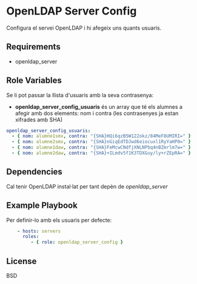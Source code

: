 # OpenLDAP Server Config

Configura el servei OpenLDAP i hi afegeix uns quants usuaris.

## Requirements

- openldap_server

## Role Variables

Se li pot passar la llista d'usuaris amb la seva contrasenya:

- **openldap_server_config_usuaris** és un array que té els alumnes a afegir amb dos elements: nom i contra (les contrasenyes ja estan xifrades amb SHA)

```yaml
openldap_server_config_usuaris:
  - { nom: alumne1smx, contra: "{SHA}HQi6qzB5W122okz/84MeF8UMIRI=" }
  - { nom: alumne2smx, contra: "{SHA}nGiqEdTDJwd6eiocuxl1RyYaHP0=" }
  - { nom: alumne1daw, contra: "{SHA}FeMcwCNdfjXNLNPbq4nBZmrlm7w=" }
  - { nom: alumne2daw, contra: "{SHA}+ILmdv5f1K3TDXGuy/ly+rZEpRA=" }
```

## Dependencies

Cal tenir OpenLDAP instal·lat per tant depèn de *openldap_server*

## Example Playbook

Per definir-lo amb els usuaris per defecte:

```yaml
    - hosts: servers
      roles:
         - { role: openldap_server_config }
```

## License

BSD
